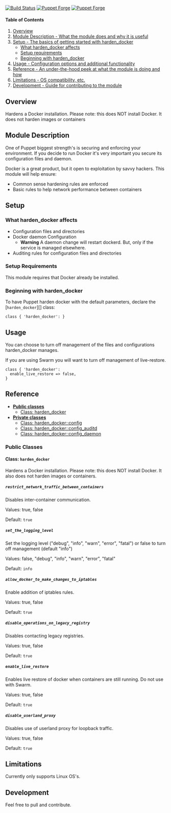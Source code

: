 [![Build Status](https://travis-ci.org/autostructure/harden_docker.svg?branch=master)](https://travis-ci.org/autostructure/harden_docker)
[![Puppet Forge](https://img.shields.io/puppetforge/v/autostructure/harden_docker.svg)](https://forge.puppetlabs.com/autostructure/harden_docker)
[![Puppet Forge](https://img.shields.io/puppetforge/f/autostructure/harden_docker.svg)](https://forge.puppetlabs.com/autostructure/harden_docker)

#### Table of Contents

1. [Overview](#overview)
2. [Module Description - What the module does and why it is useful](#module-description)
3. [Setup - The basics of getting started with harden_docker](#setup)
    * [What harden_docker affects](#what-harden_docker-affects)
    * [Setup requirements](#setup-requirements)
    * [Beginning with harden_docker](#beginning-with-harden_docker)
4. [Usage - Configuration options and additional functionality](#usage)
5. [Reference - An under-the-hood peek at what the module is doing and how](#reference)
5. [Limitations - OS compatibility, etc.](#limitations)
6. [Development - Guide for contributing to the module](#development)

## Overview

Hardens a Docker installation. Please note: this does NOT install Docker. It does not harden images or containers

## Module Description

One of Puppet biggest strength's is securing and enforcing your environment. If you decide to run Docker it's very important you secure its
configuration files and daemon.

Docker is a great product, but it open to exploitation by savvy hackers. This module will help ensure:

* Common sense hardening rules are enforced
* Basic rules to help network performance between containers

## Setup

### What harden_docker affects

* Configuration files and directories
* Docker daemon Configuration
  * **Warning** A daemon change will restart dockerd. But, only if the service is managed elsewhere.
* Auditing rules for configuration files and directories

### Setup Requirements

This module requires that Docker already be installed.

### Beginning with harden_docker

To have Puppet harden docker with the default parameters, declare the [`harden_docker`][] class:

``` puppet
class { 'harden_docker': }
```

## Usage

You can choose to turn off management of the files and configurations harden_docker manages.

If you are using Swarm you will want to turn off management of live-restore.

``` puppet
class { 'harden_docker':
  enable_live_restore => false,
}
```

## Reference

- [**Public classes**](#public-classes)
    - [Class: harden_docker](#class-harden_docker)
- [**Private classes**](#private-classes)
    - [Class: harden_docker::config](#class-harden_dockerconfig)
    - [Class: harden_docker::config_auditd](#class-harden_dockerconfig_auditd)
    - [Class: harden_docker::config_daemon](#class-harden_dockerconfig_daemon)


### Public Classes

#### Class: `harden_docker`

Hardens a Docker installation. Please note: this does NOT install Docker. It also does not harden images or containers.

##### `restrict_network_traffic_between_containers`

Disables inter-container communication.

Values: true, false

Default: `true`

##### `set_the_logging_level`

Set the logging level ("debug", "info", "warn", "error", "fatal") or false to turn off management (default "info")

Values: false, "debug", "info", "warn", "error", "fatal"

Default: `info`

##### `allow_docker_to_make_changes_to_iptables`

Enable addition of iptables rules.

Values: true, false

Default: `true`

##### `disable_operations_on_legacy_registry`

Disables contacting legacy registries.

Values: true, false

Default: `true`

##### `enable_live_restore`

Enables live restore of docker when containers are still running. Do not use with Swarm.

Values: true, false

Default: `true`

##### `disable_userland_proxy`

Disables use of userland proxy for loopback traffic.

Values: true, false

Default: `true`

## Limitations

Currently only supports Linux OS's.

## Development

Feel free to pull and contribute.
